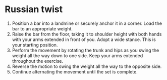 # Russian twist

1. Position a bar into a landmine or securely anchor it in a corner. Load the bar to an appropriate weight.
2. Raise the bar from the floor, taking it to shoulder height with both hands with your arms extended in front of you. Adopt a wide stance. This is your starting position.
3. Perform the movement by rotating the trunk and hips as you swing the weight all the way down to one side. Keep your arms extended throughout the exercise.
4. Reverse the motion to swing the weight all the way to the opposite side.
5. Continue alternating the movement until the set is complete.
